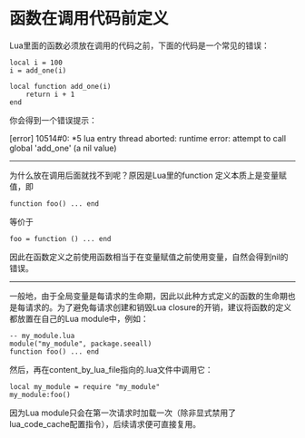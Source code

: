 # 函数在调用代码前定义
Lua里面的函数必须放在调用的代码之前，下面的代码是一个常见的错误：

```
local i = 100
i = add_one(i)

local function add_one(i)
	return i + 1
end
```

你会得到一个错误提示：

>
[error] 10514#0: *5 lua entry thread aborted: runtime error: attempt to call global 'add_one' (a nil value)

---

为什么放在调用后面就找不到呢？原因是Lua里的function 定义本质上是变量赋值，即

    function foo() ... end

等价于

    foo = function () ... end

因此在函数定义之前使用函数相当于在变量赋值之前使用变量，自然会得到nil的错误。

---

一般地，由于全局变量是每请求的生命期，因此以此种方式定义的函数的生命期也是每请求的。为了避免每请求创建和销毁Lua closure的开销，建议将函数的定义都放置在自己的Lua module中，例如：

    -- my_module.lua
    module("my_module", package.seeall)
    function foo() ... end

然后，再在content\_by\_lua\_file指向的.lua文件中调用它：

    local my_module = require "my_module"
    my_module:foo()

因为Lua module只会在第一次请求时加载一次（除非显式禁用了lua\_code\_cache配置指令），后续请求便可直接复用。

